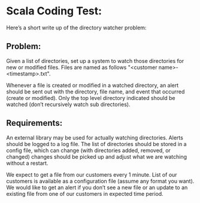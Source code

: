 # Scala Coding Test:

Here’s a short write up of the directory watcher problem:

## Problem:
Given a list of directories, set up a system to watch those directories
for new or modified files.  Files are named as follows "\<customer
name\>-\<timestamp\>.txt".

Whenever a file is created or modified in a watched directory, an alert
should be sent out with the directory, file name, and event that occurred
(create or modified).
Only the top level directory indicated should be watched (don’t
recursively watch sub directories).

## Requirements:
An external library may be used for actually watching directories.
Alerts should be logged to a log file.
The list of directories should be stored in a config file, which can
change (with directories added, removed, or changed) changes should be
picked up and adjust what we are watching without a restart.

We expect to get a file from our customers every 1 minute.  List of our
customers is available as a configuration file (assume any format you
want).  We would like to get an alert if you don’t see a new file or an
update to an existing file from one of our customers in expected time
period.